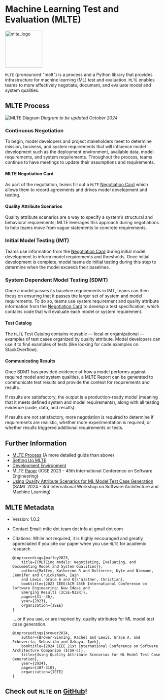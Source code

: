 
# Machine Learning Test and Evaluation (MLTE)

<img src="https://raw.githubusercontent.com/mlte-team/mlte/master/assets/MLTE_Logo_Color.svg" alt="mlte_logo" width="120"/>

`MLTE` (pronounced "melt") is a process and a Python library that provides infrastructure for machine learning (ML) test and evaluation. `MLTE` enables teams to more effectively negotiate, document, and evaluate model and system qualities. 

## MLTE Process
![MLTE Diagram](img/MLTE_Diagram_Dark.png)
*Diagram to be updated October 2024*

### Continuous Negotiation
To begin, model developers and project stakeholders meet to determine mission, business, and system requirements that will influence model development such as the deployment environment, available data, model requirements, and system requirements. Throughout the process, teams continue to have meetings to update their assumptions and requirements.

#### MLTE Negotiation Card
As part of the negotiation, teams fill out a `MLTE` [Negotiation Card](negotiation_card.md) which allows them to record agreements and drives model development and testing.

#### Quality Attribute Scenarios
Quality attribute scenarios are a way to specify a system’s structural and behavioral requirements; MLTE leverages this approach during negotiations to help teams move from vague statements to concrete requirements.

### Initial Model Testing (IMT)
Teams use information from the [Negotiation Card](negotiation_card.md) during initial model development to inform model requirements and thresholds. Once initial development is complete, model teams do initial testing during this step to determine when the model exceeds their baselines.

### System Dependent Model Testing (SDMT)
Once a model passes its baseline requirements in IMT, teams can then focus on ensuring that it passes the larger set of system and model requirements. To do so, teams use system requirement and quality attribute information from the [Negotiation Card](negotiation_card.md) to develop a test specification, which contains code that will evaluate each model or system requirement.

#### Test Catalog
The `MLTE` Test Catalog contains reusable — local or organizational — examples of test cases organized by quality attribute. Model developers can use it to find examples of tests (like looking for code examples on StackOverflow).

#### Communicating Results
Once SDMT has provided evidence of how a model performs against required model and system qualities, a MLTE Report can be generated to communicate test results and provide the context for requirements and results.

If results are satisfactory, the output is a production-ready model (meaning that it meets defined system and model requirements), along with all testing evidence (code, data, and results). 

If results are not satisfactory, more negotiation is required to determine if requirements are realistic, whether more experimentation is required, or whether results triggered additional requirements or tests.

## Further Information

- [MLTE Process](mlte_process.md) (A more detailed guide than above)
- [Setting Up MLTE](setting_up_mlte.md)
- [Development Environment](development.md)
- MLTE <a href="https://arxiv.org/abs/2303.01998" target="_blank">Paper</a> (ICSE 2023 - 45th International Conference on Software Engineering)
- <a href="https://doi.org/10.48550/arXiv.2406.08575" target="_blank">Using Quality Attribute Scenarios for ML Model Test Case Generation</a> (SAML 2024 - 3rd International Workshop on Software Architecture and Machine Learning)

## MLTE Metadata

- Version: 1.0.2
- Contact Email: mlte dot team dot info at gmail dot com
- Citations: While not required, it is highly encouraged and greatly appreciated if you cite our paper when you use `MLTE` for academic research.

    ```
    @inproceedings{maffey2023,
        title={{MLTEing models: Negotiating, Evaluating, and Documenting Model and System Qualities}},
        author={Maffey, Katherine R and Dotterrer, Kyle and Niemann, Jennifer and Cruickshank, Iain 
        and Lewis, Grace A and K{\"a}stner, Christian},
        booktitle={2023 IEEE/ACM 45th International Conference on Software Engineering: New Ideas and
        Emerging Results (ICSE-NIER)},
        pages={31--36},
        year={2023},
        organization={IEEE}
    }
    ```
    ... or if you use, or are inspired by, quality attributes for ML model test case generation.
    ```
    @inproceedings{brower2024,
        author={Brower-Sinning, Rachel and Lewis, Grace A. and Echeverría, Sebastián and Ozkaya, Ipek},
        booktitle={2024 IEEE 21st International Conference on Software Architecture Companion (ICSA-C)}, 
        title={Using Quality Attribute Scenarios for ML Model Test Case Generation}, 
        year={2024},
        pages={307-310},
        organization={IEEE}
    }  
    ```


## Check out `MLTE` on <a href="https://github.com/mlte-team/mlte" target="_blank">GitHub</a>!